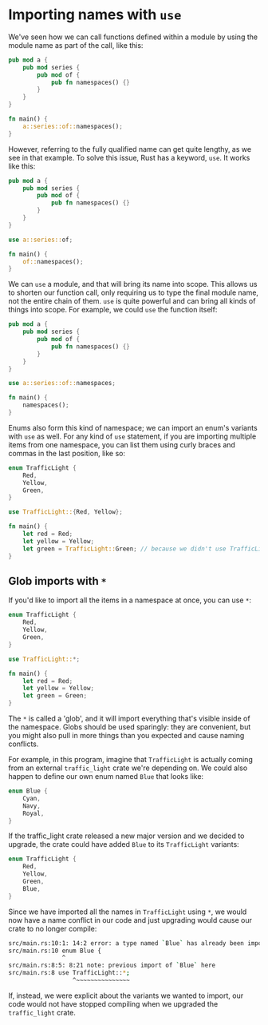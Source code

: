 # Importing names with `use`

We've seen how we can call functions defined within a module by using the
module name as part of the call, like this:

```rust
pub mod a {
    pub mod series {
        pub mod of {
            pub fn namespaces() {}
        }
    }
}

fn main() {
    a::series::of::namespaces();
}
```

However, referring to the fully qualified name can get quite lengthy, as we see
in that example. To solve this issue, Rust has a keyword, `use`. It works like
this:

```rust
pub mod a {
    pub mod series {
        pub mod of {
            pub fn namespaces() {}
        }
    }
}

use a::series::of;

fn main() {
    of::namespaces();
}
```

We can `use` a module, and that will bring its name into scope. This allows us
to shorten our function call, only requiring us to type the final module name,
not the entire chain of them. `use` is quite powerful and can bring all kinds
of things into scope. For example, we could `use` the function itself:

```rust
pub mod a {
    pub mod series {
        pub mod of {
            pub fn namespaces() {}
        }
    }
}

use a::series::of::namespaces;

fn main() {
    namespaces();
}
```

Enums also form this kind of namespace; we can import an enum's variants with
`use` as well. For any kind of `use` statement, if you are importing multiple
items from one namespace, you can list them using curly braces and commas in
the last position, like so:

```rust
enum TrafficLight {
    Red,
    Yellow,
    Green,
}

use TrafficLight::{Red, Yellow};

fn main() {
    let red = Red;
    let yellow = Yellow;
    let green = TrafficLight::Green; // because we didn't use TrafficLight::Green
}
```

## Glob imports with `*`

If you'd like to import all the items in a namespace at once, you can use `*`:

```rust
enum TrafficLight {
    Red,
    Yellow,
    Green,
}

use TrafficLight::*;

fn main() {
    let red = Red;
    let yellow = Yellow;
    let green = Green;
}
```

The `*` is called a 'glob', and it will import everything that's visible inside
of the namespace. Globs should be used sparingly: they are convenient, but you
might also pull in more things than you expected and cause naming conflicts.

For example, in this program, imagine that `TrafficLight` is actually coming
from an external `traffic_light` crate we're depending on. We could also happen
to define our own enum named `Blue` that looks like:

```rust
enum Blue {
    Cyan,
    Navy,
    Royal,
}
```

If the traffic_light crate released a new major version and we decided to
upgrade, the crate could have added `Blue` to its `TrafficLight` variants:

```rust
enum TrafficLight {
    Red,
    Yellow,
    Green,
    Blue,
}
```

Since we have imported all the names in `TrafficLight` using `*`, we would now
have a name conflict in our code and just upgrading would cause our crate to no
longer compile:

```bash
src/main.rs:10:1: 14:2 error: a type named `Blue` has already been imported in this module [E0255]
src/main.rs:10 enum Blue {
               ^
src/main.rs:8:5: 8:21 note: previous import of `Blue` here
src/main.rs:8 use TrafficLight::*;
                  ^~~~~~~~~~~~~~~~
```

If, instead, we were explicit about the variants we wanted to import, our code
would not have stopped compiling when we upgraded the `traffic_light` crate.
